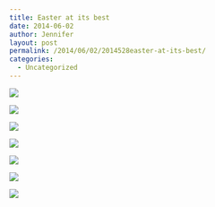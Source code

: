 ```yaml
---
title: Easter at its best
date: 2014-06-02
author: Jennifer
layout: post
permalink: /2014/06/02/2014528easter-at-its-best/
categories:
  - Uncategorized
---
```

<div class="image-gallery-wrapper">
  <p>
    <img src="http://static1.squarespace.com/static/50db6bb3e4b015296cd43789/50dfa5b1e4b0dc6320e0b5ea/538cca38e4b022cc4c7d20ad/1401735773711/2014-04-19+10.34.39.jpg.39.jpg?format=original" />
  </p>

  <p>
    <img src="http://static1.squarespace.com/static/50db6bb3e4b015296cd43789/50dfa5b1e4b0dc6320e0b5ea/538cca41e4b022cc4c7d20b9/1401735786553/2014-04-19+09.50.56.jpg.56.jpg?format=original" />
  </p>

  <p>
    <img src="http://static1.squarespace.com/static/50db6bb3e4b015296cd43789/50dfa5b1e4b0dc6320e0b5ea/538cca45e4b022cc4c7d20c7/1401735779921/2014-04-19+10.21.47.jpg.47.jpg?format=original" />
  </p>

  <p>
    <img src="http://static1.squarespace.com/static/50db6bb3e4b015296cd43789/50dfa5b1e4b0dc6320e0b5ea/538cca4ae4b022cc4c7d20d5/1401735778994/2014-04-19+10.33.08.jpg.08.jpg?format=original" />
  </p>

  <p>
    <img src="http://static1.squarespace.com/static/50db6bb3e4b015296cd43789/50dfa5b1e4b0dc6320e0b5ea/538cca52e4b022cc4c7d20e7/1401735788031/2014-04-19+11.02.14.jpg.14.jpg?format=original" />
  </p>

  <p>
    <img src="http://static1.squarespace.com/static/50db6bb3e4b015296cd43789/50dfa5b1e4b0dc6320e0b5ea/538cca58e4b022cc4c7d20eb/1401735786924/2014-04-19+11.15.04.jpg.04.jpg?format=original" />
  </p>

  <p>
    <img src="http://static1.squarespace.com/static/50db6bb3e4b015296cd43789/50dfa5b1e4b0dc6320e0b5ea/538cca5ce4b022cc4c7d20ee/1401735788179/2014-04-19+11.15.11.jpg.11.jpg?format=original" />
  </p>
</div>
